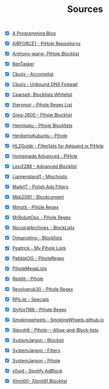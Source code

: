 <br>

<h1 align="center">Sources</h1>

<br>

- [x] [A Programming Blog](https://surajdeshpande.wordpress.com/2021/01/23/pihole-adlist-and-regex-blacklist/)

- [x] [AIRFORCE1 - PiHole Repositorys](https://github.com/AlRFORCE1/PiHoleRepositorys)

- [x] [Anthony-wang- PiHole Blocklist](https://github.com/anthony-wang/PiHoleBlocklist)

- [x] [BenTasker](https://www.bentasker.co.uk/posts/documentation/general/refreshing-piholes-regex-block-list-from-external-sources.html)

- [x] [Cbuijs - Accomplist](https://github.com/cbuijs/accomplist)

- [x] [Cbuijs - Unbound DNS Firewall](https://github.com/cbuijs/unbound-dns-firewall)

- [x] [Cparsell- Blocklists Whitelist](https://github.com/cparsell/Blocklists-Whitelists)

- [x] [Eternnoir - Pihole Regex List](https://github.com/eternnoir/pihole-regex.list)

- [x] [Greg-2600 - Pihole Blocklist](https://github.com/Greg-2600/pihole_block_list)

- [x] [Hemiipatu - Pihole Blocklists](https://github.com/hemiipatu/PiHoleBlocklists)

- [x] [HeribertoKubuntu - Pihole](https://github.com/HeribertoKubuntu/pihole)

- [x] [HL2Guide - Filterlists for Adguard or PiHole](https://github.com/hl2guide/Filterlist-for-AdGuard-or-PiHole)

- [x] [Homemade Advanced - PiHole](https://codeberg.org/HomemadeAdvanced/PiHole)

- [x] [Levi2288 - Advanced Blocklist](https://github.com/Levi2288/AdvancedBlockList)

- [x] [Liamengland1 - Mischosts](https://github.com/liamengland1/mischosts)

- [x] [MajkiIT - Polish Ads Filters](https://github.com/MajkiIT/polish-ads-filter)

- [x] [Mkb2091 - Blockconvert](https://github.com/mkb2091/blockconvert)

- [x] [Mmotti - Pihole Regex](https://github.com/mmotti/pihole-regex)

- [x] [MrRobotOps - Pihole Regex](https://github.com/Mr-Robot-ops/pihole-regex)

- [x] [NocutralArchives - BlockLists](https://github.com/nocturnalarchives/BlockLists)

- [x] [Ojmarcelino - Blocklists](https://github.imc.re/ojmarcelino/blocklists)

- [x] [Peatrick - My Pihole Lists](https://github.com/peatrick/my-pihole-lists)

- [x] [PebbleOG - PiholeRegex](https://github.com/PebbleOG/pihole-regex)

- [x] [PiholeMegaLists](https://gitlab.com/nezu81/pihole-mega-lists)

- [x] [Reddit - Pihole](https://www.reddit.com/r/pihole/comments/awvk13/can_anyone_recommend_some_good_regex_filters/)

- [x] [Revolveruk30 - Pihole Regex](https://github.com/revolveruk30/pihole-regex)

- [x] [RPiList - Specials](https://github.com/RPiList/specials)

- [x] [Slyfox1186 - Pihole Regex](https://github.com/slyfox1186/pihole-regex)

- [x] [Smokingwheels - SmokingWheels.github.io](https://github.com/smokingwheels/smokingwheels.github.io)

- [x] [Stevoh6 - Pihole---Allow-and-Block-lists](https://github.com/stevoh6/Pihole---Allow-and-Block-lists)

- [x] [SystemJargon - Blockist](https://github.com/SystemJargon/blocklists)

- [x] [SystemJargon - Filters](https://github.com/SystemJargon/filters)

- [x] [SystemJargon - Pihole](https://github.com/SystemJargon/pi-hole)

- [x] [x0uid - Spotify AdBlock](https://github.com/x0uid/SpotifyAdBlock)

- [x] [Xlimit91- Xlimit91 Blocklist](https://github.com/xlimit91/xlimit91-block-list)
